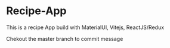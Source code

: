 # Recipe-App
This is a recipe App build with MaterialUI, Vitejs, ReactJS/Redux

Chekout the master branch to commit message
